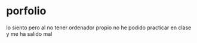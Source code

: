 # porfolio
lo siento pero al no tener ordenador propio no he podido practicar en clase y me ha salido mal
